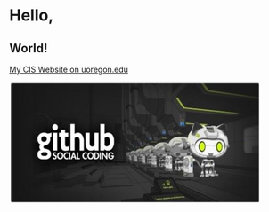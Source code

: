 # Hello,
## World!

[My CIS Website on uoregon.edu](http://pages.uoregon.edu/mpatton/111/)

![github social coding logo](images/github-image.JPG)
